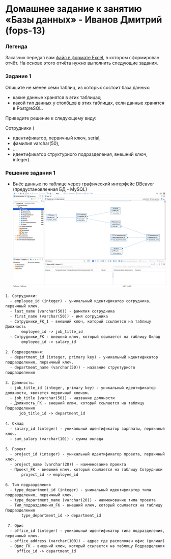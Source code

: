 # Домашнее задание к занятию «Базы данных» - Иванов Дмитрий (fops-13)


### Легенда

Заказчик передал вам [файл в формате Excel](files/hw-12-1.xlsx), в котором сформирован отчёт. 
На основе этого отчёта нужно выполнить следующие задания.

### Задание 1

Опишите не менее семи таблиц, из которых состоит база данных:

- какие данные хранятся в этих таблицах;
- какой тип данных у столбцов в этих таблицах, если данные хранятся в PostgreSQL.

Приведите решение к следующему виду:

Сотрудники (

- идентификатор, первичный ключ, serial,
- фамилия varchar(50),
- ...
- идентификатор структурного подразделения, внешний ключ, integer).


### Решение задания 1

- Внёс данные по таблице через графический интерфейс DBeaver (предустановленная БД - MySQL)
![dbeaver](https://github.com/dmlorren/netology-homework/blob/main/Data_storage/img/bd1.png)

```
1. Сотрудники:
  - employee_id (integer) - уникальный идентификатор сотрудника, первичный ключ.
  - last_name (varchar(50)) - фамилия сотрудника
  - first_name (varchar(50)) - имя сотрудника
  - Сотрудники_FK_1 - внешний ключ, который ссылается на таблицу Должность
       employee_id -> job_title_id
  - Сотрудники_FK - внешний ключ, который ссылается на таблицу Оклад
       employee_id -> salary_id

2. Подразделения:
  - department_id (integer, primary key) - уникальный идентификатор подразделения, первичный ключ.
  - department_name (varchar(50)) - название структурного подразделения

3. Должность:
  - job_title_id (integer, primary key) - уникальный идентификатор должности, является первичный ключом.
  - job_title (varchar(50)) - название должности
  - Должность_FK - внешний ключ, который ссылается на таблицу Подразделения
      job_title_id -> department_id

4. Оклад
  - salary_id (integer) - уникальный идентификатор зарплаты, первичный ключ.
  - sum_salary (varchar(10)) - сумма оклада   

5. Проект
  - project_id (integer) - уникальный идентификатор проекта, первичный ключ.
  - project_name (varchar(20)) - наименование проекта
  - Проект_FK - внешний ключ, который ссылается на таблицу Сотрудники
       project_id -> employee_id

6. Тип подразделения
  - type_department_id (integer) - уникальный идентификатор типа подразделения, первичный ключ.
  - type_department_name (varchar(20)) - наименование типа проекта
  - Тип_подразделения_FK - внешний ключ, который ссылается на таблицу Подразделения
       type_department_id -> department_id

 7. Офис
  - office_id (integer) - уникальный идентификатор типа подразделения, первичный ключ.
  - office_address (varchar(100)) - адрес где расположен офис (филиал)
  - Офис_FK - внешний ключ, который ссылается на таблицу Подразделения
     office_id -> department_id 
```